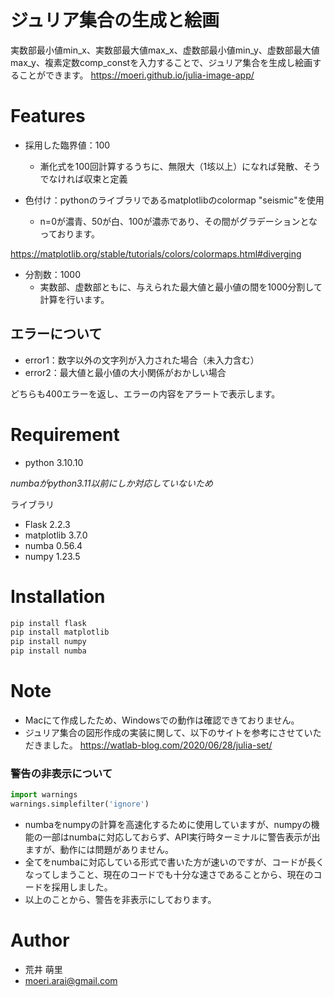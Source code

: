# ジュリア集合の生成と絵画

実数部最小値min_x、実数部最大値max_x、虚数部最小値min_y、虚数部最大値max_y、複素定数comp_constを入力することで、ジュリア集合を生成し絵画することができます。
https://moeri.github.io/julia-image-app/

# Features

* 採用した臨界値：100
    * 漸化式を100回計算するうちに、無限大（1垓以上）になれば発散、そうでなければ収束と定義

* 色付け：pythonのライブラリであるmatplotlibのcolormap "seismic"を使用
    * n=0が濃青、50が白、100が濃赤であり、その間がグラデーションとなっております。

https://matplotlib.org/stable/tutorials/colors/colormaps.html#diverging

* 分割数：1000
    * 実数部、虚数部ともに、与えられた最大値と最小値の間を1000分割して計算を行います。


## エラーについて
* error1：数字以外の文字列が入力された場合（未入力含む）
* error2：最大値と最小値の大小関係がおかしい場合

どちらも400エラーを返し、エラーの内容をアラートで表示します。


# Requirement

* python 3.10.10

*numbaがpython3.11以前にしか対応していないため*

ライブラリ
* Flask 2.2.3
* matplotlib 3.7.0
* numba 0.56.4
* numpy 1.23.5


# Installation

```bash
pip install flask
pip install matplotlib
pip install numpy
pip install numba
```

# Note

* Macにて作成したため、Windowsでの動作は確認できておりません。
* ジュリア集合の図形作成の実装に関して、以下のサイトを参考にさせていただきました。
https://watlab-blog.com/2020/06/28/julia-set/

### 警告の非表示について
```app.py
import warnings
warnings.simplefilter('ignore')
```
* numbaをnumpyの計算を高速化するために使用していますが、numpyの機能の一部はnumbaに対応しておらず、API実行時ターミナルに警告表示が出ますが、動作には問題がありません。
* 全てをnumbaに対応している形式で書いた方が速いのですが、コードが長くなってしまうこと、現在のコードでも十分な速さであることから、現在のコードを採用しました。
* 以上のことから、警告を非表示にしております。


# Author

* 荒井 萌里
* moeri.arai@gmail.com
